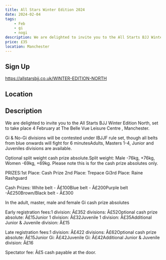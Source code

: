 ```yaml
---
title: All Stars Winter Edition 2024
date: 2024-02-04
tags:
    - Feb
    - gi 
    - nogi 
description: We are delighted to invite you to the All Starts BJJ Winter Edition North
price: £35
location: Manchester
---
```

## Sign Up
https://allstarsbjj.co.uk/WINTER-EDITION-NORTH

## Location


## Description
We are delighted to invite you to the All Starts BJJ Winter Edition North, set to take place 4 February at The
Belle Vue Leisure Centre , Manchester.

Gi & No-Gi divisions will be contested under IBJJF rule set, though all belts from blue onwards will fight for 6 minutesAdults, Masters 1-4, Junior and Juveniles divisions are available.

Optional split weight cash prize absolute.Split weight: Male -76kg, +76kg, Women -69kg, +69kg. Please note this is for the cash prize absolutes only.

PRIZES:1st Place: Cash Prize 2nd Place: Trepace Gi3rd Place: Raine Rashguard

Cash Prizes:
White belt - Â£100Blue belt - Â£200Purple belt -Â£250Brown/Black belt - Â£300

In the adult, master, male and female Gi cash prize absolutes

Early registration fees:1 division: Â£352 divisions: Â£52Optional cash prize absolute: Â£15Junior 1 division: Â£32Juvenile 1 division: Â£35Additional Junior & Juvenile division: Â£15

Late registration fees:1 division: Â£422 divisions: Â£62Optional cash prize absolute: Â£15Junior Gi: Â£42Juvenile Gi: Â£42Additional Junior & Juvenile division: Â£16

Spectator fee: Â£5 cash payable at the door.